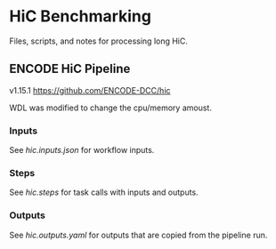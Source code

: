 # HiC Benchmarking

Files, scripts, and notes for processing long HiC.

## ENCODE HiC Pipeline

v1.15.1 https://github.com/ENCODE-DCC/hic

WDL was modified to change the cpu/memory amoust. 

### Inputs

See _hic.inputs.json_ for workflow inputs.

### Steps

See _hic.steps_ for task calls with inputs and outputs.

### Outputs

See _hic.outputs.yaml_ for outputs that are copied from the pipeline run.
